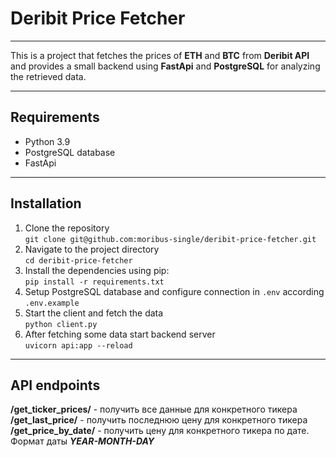 # Deribit Price Fetcher

---

This is a project that fetches the prices of **ETH** and **BTC** from **Deribit API** and provides a small backend using 
**FastApi** and **PostgreSQL** for analyzing the retrieved data.

---

## Requirements

- Python 3.9
- PostgreSQL database
- FastApi

---

## Installation

1. Clone the repository <br>
`
    git clone git@github.com:moribus-single/deribit-price-fetcher.git
` 
2. Navigate to the project directory<br>
`
    cd deribit-price-fetcher
`
3. Install the dependencies using pip:<br>
`
    pip install -r requirements.txt
`
4. Setup PostgreSQL database and configure connection in `.env` according `.env.example` 
5. Start the client and fetch the data <br>
`
    python client.py
`
6. After fetching some data start backend server <br>
`
    uvicorn api:app --reload
`

---

## API endpoints

**/get_ticker_prices/** - получить все данные для конкретного тикера
**/get_last_price/** - получить последнюю цену для конкретного тикера
**/get_price_by_date/** - получить цену для конкретного тикера по дате. Формат даты ***YEAR-MONTH-DAY***
